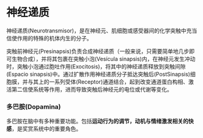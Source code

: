 # 神经递质

神经递质(Neurotransmisor)，是在神经元、肌细胞或感受器间的化学突触中充当信使作用的特殊的机体内生的分子。

突触前神经元(Presinapsis)负责合成神经递质（一般来说，只需要简单地几步即可生物合成），并将其包裹在突触小泡(Vesícula sinapsis)内，在神经元发生冲动时，突触小泡通过胞吐作用(Exocitosis)，将其中的神经递质释放到突触间隙(Espacio sinapsis)中。通过扩散作用神经递质分子抵达突触后(PostSinapsis)细胞膜，并与其上的一系列受体(Receptor)通道结合，起到改变通道蛋白构相、激活第二信使系统等作用，进而导致突触后神经元的电位或代谢等变化。

### 多巴胺(Dopamina)
多巴胺在脑中有多种重要功能。包括**运动行为的调节，动机与情绪激发相关的快感**，是奖赏系统中的重要角色。
